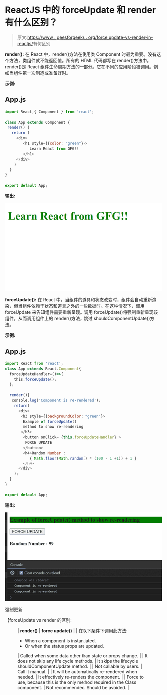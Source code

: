 # ReactJS 中的 forceUpdate 和 render 有什么区别？

> 原文:[https://www . geesforgeeks . org/force update-vs-render-in-reactjs/](https://www.geeksforgeeks.org/whats-the-difference-between-forceupdate-vs-render-in-reactjs/)有何区别

**render():** 在 React 中，render()方法在使用类 Component 时最为重要。没有这个方法，类组件就不能返回值。所有的 HTML 代码都写在 render()方法中。render()是 React 组件生命周期方法的一部分。它在不同的应用阶段被调用。例如当组件第一次制造或准备好时。

**示例:**

## App.js

```jsx
import React,{ Component } from 'react';

class App extends Component {
 render() {
   return (    
     <div>
        <h1 style={{color: "green"}}>
           Learn React from GFG!!
        </h1>
     </div>
    )
  }
}

export default App;
```

**输出:**

![](img/58fe94102d4df7f984a386bf42925f1e.png)

**forceUpdate():** 在 React 中，当组件的道具和状态改变时，组件会自动重新渲染，但当组件依赖于状态和道具之外的一些数据时。在这种情况下，调用 forceUpdate 来告知组件需要重新呈现。调用 forceUpdate()将强制重新呈现该组件，从而调用组件上的 render()方法，跳过 shouldComponentUpdate()方法。

**示例:**

## App.js

```jsx
import React from 'react';
class App extends React.Component{
  forceUpdateHandler=()=>{
    this.forceUpdate();
  };

  render(){
   console.log('Component is re-rendered');
    return(
      <div>
       <h3 style={{backgroundColor: "green"}>
        Example of forceUpdate() 
        method to show re-rendering
       </h3>
        <button onClick= {this.forceUpdateHandler} >
         FORCE UPDATE
        </button>
        <h4>Random Number :  
           { Math.floor(Math.random() * (100 - 1 +1)) + 1 }
        </h4>
      </div>
    );
  }
}

export default App;
```

**输出:**

![](img/32519c705800423584c97583f12b31cf.png)

强制更新

【forceUpdate vs render 的区别:

<figure class="table">

| **render()** | **force update()** |
| 在以下条件下调用此方法:

*   When a component is instantiated.
*   Or when the status props are updated.

 | Called when some data other than state or props change. |
| It does not skip any life cycle methods. | It skips the lifecycle shouldComponentUpdate method. |
| Not callable by users. | Call it manual. |
| It will be automatically re-rendered when needed. | It effectively re-renders the component. |
| Force to use, because this is the only method required in the Class component. | Not recommended. Should be avoided. |

</figure>